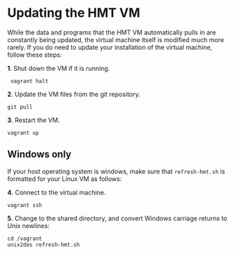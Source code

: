 # Updating the HMT VM #

While the data and programs that the HMT VM automatically pulls in are constantly being updated, the virtual machine itself is modified much more rarely.  If you do need to update your installation of the virtual machine, follow these steps:

**1**.  Shut down the VM if it is running.

     vagrant halt

**2**. Update the VM files from the git repository.

    git pull

**3**.  Restart the VM.

    vagrant up


## Windows only ##

If your host operating  system is windows, make sure that `refresh-hmt.sh`  is formatted for your Linux VM as follows:

**4**.  Connect to the virtual machine.

    vagrant ssh

**5**.  Change to the shared directory, and convert Windows carriage returns to Unix newlines:

    cd /vagrant
    unix2dos refresh-hmt.sh


